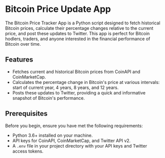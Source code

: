 # Bitcoin Price Update App

The Bitcoin Price Tracker App is a Python script designed to fetch historical Bitcoin prices, calculate their percentage changes relative to the current price, and post these updates to Twitter. This app is perfect for Bitcoin hodlers, traders, and anyone interested in the financial performance of Bitcoin over time.

## Features

- Fetches current and historical Bitcoin prices from CoinAPI and CoinMarketCap.
- Calculates the percentage change in Bitcoin's price at various intervals: start of current year, 4 years, 8 years, and 12 years.
- Posts these updates to Twitter, providing a quick and informative snapshot of Bitcoin's performance.

## Prerequisites

Before you begin, ensure you have met the following requirements:

- Python 3.6+ installed on your machine.
- API keys for CoinAPI, CoinMarketCap, and Twitter API v2.
- A `.env` file in your project directory with your API keys and Twitter access tokens.
